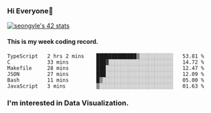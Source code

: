 ### Hi Everyone👋

[![seongyle's 42 stats](https://badge42.vercel.app/api/v2/cl260u6td000609l4p4inxynw/stats?cursusId=21&coalitionId=86)](https://github.com/JaeSeoKim/badge42)

#### This is my week coding record.

<!--START_SECTION:waka-->

```text
TypeScript   2 hrs 2 mins    █████████████▒░░░░░░░░░░░   53.81 %
C            33 mins         ███▓░░░░░░░░░░░░░░░░░░░░░   14.72 %
Makefile     28 mins         ███░░░░░░░░░░░░░░░░░░░░░░   12.47 %
JSON         27 mins         ███░░░░░░░░░░░░░░░░░░░░░░   12.09 %
Bash         11 mins         █▒░░░░░░░░░░░░░░░░░░░░░░░   05.00 %
JavaScript   3 mins          ▒░░░░░░░░░░░░░░░░░░░░░░░░   01.63 %
```

<!--END_SECTION:waka-->

### I'm interested in Data Visualization.

<!--
**YeonSeong-Lee/YeonSeong-Lee** is a ✨ _special_ ✨ repository because its `README.md` (this file) appears on your GitHub profile.

Here are some ideas to get you started:

- 🔭 I’m currently working on ...
- 🌱 I’m currently learning ...
- 👯 I’m looking to collaborate on ...
- 🤔 I’m looking for help with ...
- 💬 Ask me about ...
- 📫 How to reach me: ...
- 😄 Pronouns: ...
- ⚡ Fun fact: ...
-->
